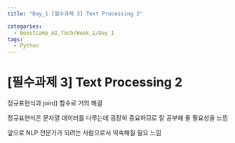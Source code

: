 ```yaml
---
title: "Day_1 [필수과제 3] Text Processing 2"

categories:
  - Boostcamp_AI_Tech/Week_1/Day_1
tags:
  - Python
---
```


# [필수과제 3] Text Processing 2

정규표현식과 join() 함수로 거의 해결

정규표현식은 문자열 데이터를 다루는데 굉장히 중요하므로 잘 공부해 둘 필요성을 느낌

앞으로 NLP 전문가가 되려는 사람으로서 익숙해질 필요 느낌